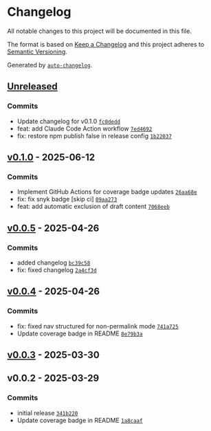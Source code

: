 # Changelog

All notable changes to this project will be documented in this file.

The format is based on [Keep a Changelog](https://keepachangelog.com/en/1.0.0/)
and this project adheres to [Semantic Versioning](https://semver.org/spec/v2.0.0.html).

Generated by [`auto-changelog`](https://github.com/CookPete/auto-changelog).

## [Unreleased](https://github.com/wernerglinka/metalsmith-menu-plus/compare/v0.1.0...HEAD)

### Commits

- Update changelog for v0.1.0 [`fc0dedd`](https://github.com/wernerglinka/metalsmith-menu-plus/commit/fc0dedd1b26989779738fbbb00e962411cc3ece2)
- feat: add Claude Code Action workflow [`7ed4692`](https://github.com/wernerglinka/metalsmith-menu-plus/commit/7ed469201e6b8f4d3f554484bdfa5401440259df)
- fix: restore npm publish false in release config [`1b22037`](https://github.com/wernerglinka/metalsmith-menu-plus/commit/1b22037aae853bb2163a87d2c08256ab73546586)

## [v0.1.0](https://github.com/wernerglinka/metalsmith-menu-plus/compare/v0.0.5...v0.1.0) - 2025-06-12

### Commits

- Implement GitHub Actions for coverage badge updates [`26aa68e`](https://github.com/wernerglinka/metalsmith-menu-plus/commit/26aa68e89fa0f2e360d0e4800188d0f8910835f7)
- fix: fix snyk badge [skip ci] [`09aa273`](https://github.com/wernerglinka/metalsmith-menu-plus/commit/09aa273954c447caee28db855f0bf347705f4178)
- feat: add automatic exclusion of draft content [`7068eeb`](https://github.com/wernerglinka/metalsmith-menu-plus/commit/7068eeb3ed77863d9613db045e0d85e40e99b8b8)

## [v0.0.5](https://github.com/wernerglinka/metalsmith-menu-plus/compare/v0.0.4...v0.0.5) - 2025-04-26

### Commits

- added changelog [`bc39c58`](https://github.com/wernerglinka/metalsmith-menu-plus/commit/bc39c584679a97206d1e46836143411281650b50)
- fix: fixed changelog [`2a4cf3d`](https://github.com/wernerglinka/metalsmith-menu-plus/commit/2a4cf3ddec33e3db23e08a5f559a1f2bd5f019ad)

## [v0.0.4](https://github.com/wernerglinka/metalsmith-menu-plus/compare/v0.0.3...v0.0.4) - 2025-04-26

### Commits

- fix: fixed nav structured for non-permalink mode [`741a725`](https://github.com/wernerglinka/metalsmith-menu-plus/commit/741a725af7fcb7bc7a563bf0275bca2e4ff30945)
- Update coverage badge in README [`8e79b3a`](https://github.com/wernerglinka/metalsmith-menu-plus/commit/8e79b3a190523954a53687d811432e7f50898060)

## [v0.0.3](https://github.com/wernerglinka/metalsmith-menu-plus/compare/v0.0.2...v0.0.3) - 2025-03-30

## v0.0.2 - 2025-03-29

### Commits

- initial release [`341b220`](https://github.com/wernerglinka/metalsmith-menu-plus/commit/341b220b1a7bf1e1823f028189ef39068e196f36)
- Update coverage badge in README [`1a8caaf`](https://github.com/wernerglinka/metalsmith-menu-plus/commit/1a8caaf1a3f586f7d6329a9e573c80b3e81b1d88)
